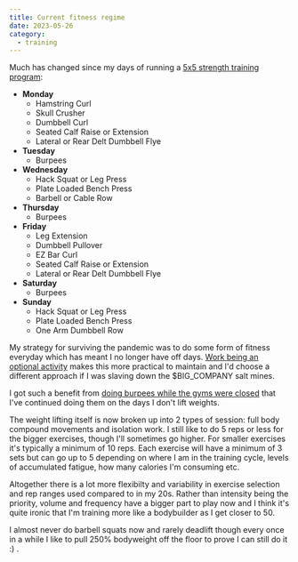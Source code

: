 ```yaml
---
title: Current fitness regime
date: 2023-05-26
category:
  - training
---
```


Much has changed since my days of running a
[5x5 strength training program](/2009/07/31/5x5-strength-training-program/):

- **Monday**
    - Hamstring Curl
	- Skull Crusher
	- Dumbbell Curl
	- Seated Calf Raise or Extension
	- Lateral or Rear Delt Dumbbell Flye
- **Tuesday**
	- Burpees
- **Wednesday**
	- Hack Squat or Leg Press
	- Plate Loaded Bench Press
	- Barbell or Cable Row
- **Thursday**
	- Burpees
- **Friday**
	- Leg Extension
	- Dumbbell Pullover
	- EZ Bar Curl
	- Seated Calf Raise or Extension
	- Lateral or Rear Delt Dumbbell Flye
- **Saturday**
	- Burpees
- **Sunday**
	- Hack Squat or Leg Press
	- Plate Loaded Bench Press
	- One Arm Dumbbell Row

My strategy for surviving the pandemic was to do some form of fitness everyday
which has meant I no longer have off days.
[Work being an optional activity](/2022/02/18/a-year-of-not-working/)
makes this more practical to maintain and I'd choose a different approach if I
was slaving down the $BIG_COMPANY salt mines.

I got such a benefit from
[doing burpees while the gyms were closed](/2021/06/04/an-android-app-to-measure-exercise-performance/)
that I've continued doing them on the days I don't lift weights.

The weight lifting itself is now broken up into 2 types of session: full body
compound movements and isolation work. I still like to do 5 reps or less for the
bigger exercises, though I'll sometimes go higher. For smaller exercises it's
typically a minimum of 10 reps. Each exercise will have a minimum of 3 sets
but can go up to 5 depending on where I am in the training cycle, levels of
accumulated fatigue, how many calories I'm consuming etc.

Altogether there is a lot more flexibilty and variability in exercise selection
and rep ranges used compared to in my 20s. Rather than intensity being the
priority, volume and frequency have a bigger part to play now and I think it's
quite ironic that I'm training more like a bodybuilder as I get closer to 50.

I almost never do barbell squats now and rarely deadlift though every once in
a while I like to pull 250% bodyweight off the floor to prove I can still do it
:) .
